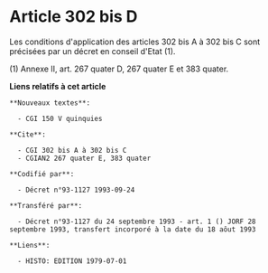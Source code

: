 # Article 302 bis D

Les conditions d'application des articles 302 bis A à 302 bis C sont précisées par un décret en conseil d'Etat (1).

(1) Annexe II, art. 267 quater D, 267 quater E et 383 quater.

**Liens relatifs à cet article**

	**Nouveaux textes**:

	  - CGI 150 V quinquies

	**Cite**:

	  - CGI 302 bis A à 302 bis C
	  - CGIAN2 267 quater E, 383 quater

	**Codifié par**:

	  - Décret n°93-1127 1993-09-24

	**Transféré par**:

	  - Décret n°93-1127 du 24 septembre 1993 - art. 1 () JORF 28 septembre 1993, transfert incorporé à la date du 18 aôut 1993

	**Liens**:

	  - HISTO: EDITION 1979-07-01
